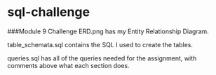 # sql-challenge
###Module 9 Challenge
ERD.png has my Entity Relationship Diagram.

table_schemata.sql contains the SQL I used to create the tables.

queries.sql has all of the queries needed for the assignment, with comments above what each section does.